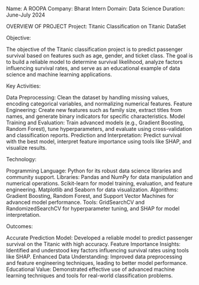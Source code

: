Name: A ROOPA Company: Bharat Intern Domain: Data Science Duration: June-July 2024

OVERVIEW OF PROJECT Project: Titanic Classification on Titanic DataSet

Objective:

The objective of the Titanic classification project is to predict passenger survival based on features such as age, gender, and ticket class. The goal is to build a reliable model to determine survival likelihood, analyze factors influencing survival rates, and serve as an educational example of data science and machine learning applications.

Key Activities:

Data Preprocessing: Clean the dataset by handling missing values, encoding categorical variables, and normalizing numerical features.
Feature Engineering: Create new features such as family size, extract titles from names, and generate binary indicators for specific characteristics.
Model Training and Evaluation: Train advanced models (e.g., Gradient Boosting, Random Forest), tune hyperparameters, and evaluate using cross-validation and classification reports.
Prediction and Interpretation: Predict survival with the best model, interpret feature importance using tools like SHAP, and visualize results.

Technology:

Programming Language: Python for its robust data science libraries and community support.
Libraries:
Pandas and NumPy for data manipulation and numerical operations.
Scikit-learn for model training, evaluation, and feature engineering.
Matplotlib and Seaborn for data visualization.
Algorithms: Gradient Boosting, Random Forest, and Support Vector Machines for advanced model performance.
Tools: GridSearchCV and RandomizedSearchCV for hyperparameter tuning, and SHAP for model interpretation.

Outcomes:

Accurate Prediction Model: Developed a reliable model to predict passenger survival on the Titanic with high accuracy.
Feature Importance Insights: Identified and understood key factors influencing survival rates using tools like SHAP.
Enhanced Data Understanding: Improved data preprocessing and feature engineering techniques, leading to better model performance.
Educational Value: Demonstrated effective use of advanced machine learning techniques and tools for real-world classification problems.
















